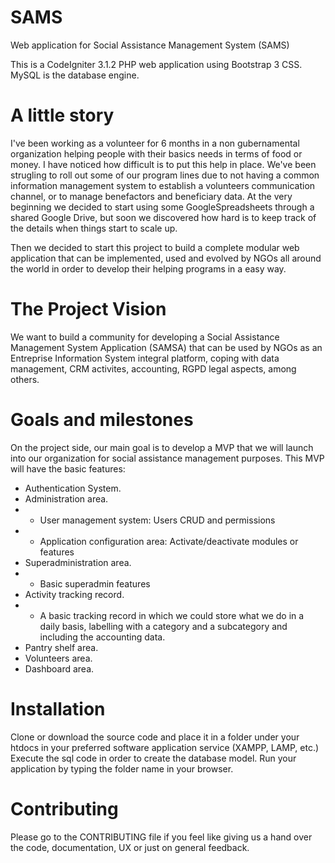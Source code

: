 # SAMS
Web application for Social Assistance Management System (SAMS)

This is a CodeIgniter 3.1.2 PHP web application using Bootstrap 3 CSS.
MySQL is the database engine. 

# A little story

I've been working as a volunteer for 6 months in a non gubernamental organization helping people with their basics needs in terms of food or money. I have noticed how difficult is to put this help in place. We've been strugling to roll out some of our program lines due to not having a common information management system to establish a volunteers communication channel, or to manage benefactors and beneficiary data. At the very beginning we decided to start using some GoogleSpreadsheets through a shared Google Drive, but soon we discovered how hard is to keep track of the details when things start to scale up. 

Then we decided to start this project to build a complete modular web application that can be implemented, used and evolved by NGOs all around the world in order to develop their helping programs in a easy way. 

# The Project Vision
We want to build a community for developing a Social Assistance Management System Application (SAMSA) that can be used by NGOs as an Entreprise Information System integral platform, coping with data management, CRM activites, accounting, RGPD legal aspects, among others. 

# Goals and milestones
On the project side, our main goal is to develop a MVP that we will launch into our organization for social assistance management purposes. 
This MVP will have the basic features: 
* Authentication System. 
* Administration area. 
* * User management system: Users CRUD and permissions
* * Application configuration area: Activate/deactivate modules or features
* Superadministration area. 
* * Basic superadmin features
* Activity tracking record.
* * A basic tracking record in which we could store what we do in a daily basis,  labelling with a category and a subcategory and including the accounting data. 
* Pantry shelf area.
* Volunteers area.
* Dashboard area. 

# Installation
Clone or download the source code and place it in a folder under your htdocs in your preferred software application service (XAMPP, LAMP, etc.)
Execute the sql code in order to create the database model. 
Run your application by typing the folder name in your browser. 

# Contributing
Please go to the CONTRIBUTING file if you feel like giving us a hand over the code, documentation, UX or just on general feedback. 
